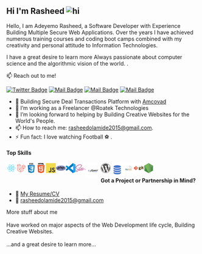 

## Hi I'm Rasheed <img src="https://user-images.githubusercontent.com/1303154/88677602-1635ba80-d120-11ea-84d8-d263ba5fc3c0.gif" width="28px"  height="28px" alt="hi">


Hello, I am Adeyemo Rasheed, a Software Developer with Experience Building Multiple Secure Web Applications. Over the years I have achieved numerous training courses and coding boot camps combined with my creativity and personal attitude to Information Technologies.

I have a great desire to learn more Always passionate about computer science and the algorithmic vision of the world.
.

:mailbox: Reach out to me!

[![Twitter Badge](https://img.shields.io/badge/Twitter-9cf)](https://twitter.com/adeyemorasheed_)
[![Mail Badge](https://img.shields.io/badge/LinkIn-blue)](https://www.linkedin.com/in/adeyemorasheed/)
[![Mail Badge](https://img.shields.io/badge/Instagram-important)](https://bit.ly/3nN5Zdu)
[![Mail Badge](https://img.shields.io/badge/Email-red)](mailto:rasheedolamide2015@gmail.com)

<!-- TODO: Add last video link -->
- 🔐 Building Secure Deal Transactions Platform with [Amcovad](https://github.com/Amcovad)
- 🔭 I’m working as a Freelancer @Roatek Technologies
- 🤔 I’m looking forward to helping by Building Creative Websites for the World's People.
- 📫 How to reach me: rasheedolamide2015@gmail.com.
- ⚡ Fun fact: I love watching Football ⚽  .
    
                

#### Top Skills

<img align="left" alt="React" width="26px" src="https://raw.githubusercontent.com/github/explore/80688e429a7d4ef2fca1e82350fe8e3517d3494d/topics/react/react.png" />

<img align="left" alt="laravel" width="26px" src="https://raw.githubusercontent.com/github/explore/80688e429a7d4ef2fca1e82350fe8e3517d3494d/topics/laravel/laravel.png" />
<img align="left" alt="css" width="26px" src="https://raw.githubusercontent.com/github/explore/80688e429a7d4ef2fca1e82350fe8e3517d3494d/topics/css/css.png" />

<img align="left" alt="HTML5" width="26px" src="https://raw.githubusercontent.com/github/explore/80688e429a7d4ef2fca1e82350fe8e3517d3494d/topics/html/html.png" />

<img align="left" alt="JavaScript" width="26px" src="https://raw.githubusercontent.com/github/explore/80688e429a7d4ef2fca1e82350fe8e3517d3494d/topics/javascript/javascript.png" />
<img align="left" alt="php" width="26px" src="https://raw.githubusercontent.com/github/explore/80688e429a7d4ef2fca1e82350fe8e3517d3494d/topics/php/php.png" />

<img align="left" alt="Visual Studio Code" width="26px" src="https://raw.githubusercontent.com/github/explore/80688e429a7d4ef2fca1e82350fe8e3517d3494d/topics/visual-studio-code/visual-studio-code.png" />

<img align="left" alt="Sass" width="26px" src="https://raw.githubusercontent.com/github/explore/80688e429a7d4ef2fca1e82350fe8e3517d3494d/topics/sass/sass.png" />

<img align="left" alt="MongoDB" width="40px" src="https://raw.githubusercontent.com/github/explore/80688e429a7d4ef2fca1e82350fe8e3517d3494d/topics/jquery/jquery.png" />

<img align="left" alt="wordpress" width="26px" src="https://raw.githubusercontent.com/github/explore/80688e429a7d4ef2fca1e82350fe8e3517d3494d/topics/wordpress/wordpress.png" />

<img align="left" alt="SQL" width="35px" src="https://raw.githubusercontent.com/github/explore/80688e429a7d4ef2fca1e82350fe8e3517d3494d/topics/sql/sql.png" />

<img align="left" alt="MySQL" width="26px" src="https://raw.githubusercontent.com/github/explore/80688e429a7d4ef2fca1e82350fe8e3517d3494d/topics/mysql/mysql.png" />

<img align="left" alt="Git" width="26px" src="https://raw.githubusercontent.com/github/explore/80688e429a7d4ef2fca1e82350fe8e3517d3494d/topics/git/git.png" />

<img align="left" alt="Node.js" width="26px" src="https://raw.githubusercontent.com/github/explore/80688e429a7d4ef2fca1e82350fe8e3517d3494d/topics/nodejs/nodejs.png" />

<!-- <img align="right" height="100px" weight="200px" src="https://i.ibb.co/xgRKxxF/bluefox.gif" /> -->
<br/>
<!-- <br/>

**Github Stats:**
             
<a href="https://github.com/RACHID-WEBDEV/github-readme-stats">
  <img height=200 align="center" src="https://github-readme-stats.vercel.app/api?username=RACHID-WEBDEV&show_icons=true" />
</a>
<a href="https://github.com/RACHID-WEBDEV/convoychat">
  <img height=200 align="center" src="https://github-readme-stats.vercel.app/api/top-langs?username=RACHID-WEBDEV&layout=compact&langs_count=10&card_width=320" />
</a>
<br/> -->

#### Got a Project or Partnership in Mind?

 - :paperclip: [My Resume/CV](https://drive.google.com/file/d/1S7Wx_2oGiY7otrM_l8u4WjrL5TMdINXj/view?usp=share_link)
- :email: rasheedolamide2015@gmail.com

<summary>
  More stuff about me
</summary>

<br/>
Have worked on major aspects of the Web Development life cycle, Building Creative Websites.  
<br/>
<br/>
...and a great desire to learn more...





